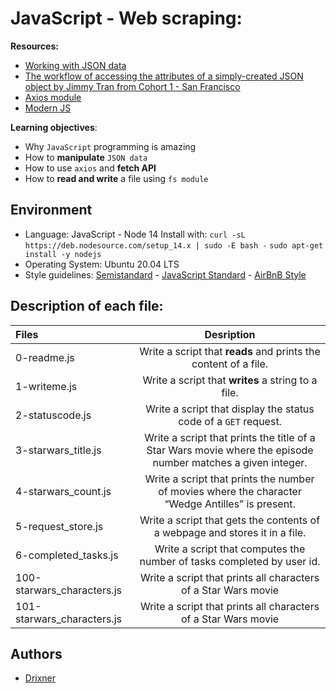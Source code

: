 # JavaScript - Web scraping:

**Resources:**

* [Working with JSON data](https://developer.mozilla.org/en-US/docs/Learn/JavaScript/Objects/JSON)
* [The workflow of accessing the attributes of a simply-created JSON object by Jimmy Tran from Cohort 1 - San Francisco](https://medium.com/@vietkieutie/the-workflow-of-accessing-the-attributes-of-a-simply-created-json-object-82a5b33e2319)
* [Axios module](https://github.com/axios/axios)
* [Modern JS](https://github.com/mbeaudru/modern-js-cheatsheet)

**Learning objectives**:

* Why ``JavaScript`` programming is amazing
* How to **manipulate** ``JSON data``
* How to use ``axios`` and **fetch API**
* How to **read and write** a file using ``fs module``

## Environment

* Language: JavaScript - Node 14
Install with:
```curl -sL https://deb.nodesource.com/setup_14.x | sudo -E bash -```
```sudo apt-get install -y nodejs```
* Operating System: Ubuntu 20.04 LTS
* Style guidelines: [Semistandard](https://github.com/standard/semistandard) - [JavaScript Standard](https://standardjs.com/rules.html) - [AirBnB Style](https://github.com/airbnb/javascript)

## Description of each file:

| Files          |Desription
|:----------------|:-------------------------------:|
|0-readme.js |Write a script that **reads** and prints the content of a file.
|1-writeme.js |Write a script that **writes** a string to a file.
|2-statuscode.js |Write a script that display the status code of a ``GET`` request.
|3-starwars_title.js |Write a script that prints the title of a Star Wars movie where the episode number matches a given integer.
|4-starwars_count.js |Write a script that prints the number of movies where the character “Wedge Antilles” is present.
|5-request_store.js |Write a script that gets the contents of a webpage and stores it in a file.
|6-completed_tasks.js |Write a script that computes the number of tasks completed by user id.
|100-starwars_characters.js |Write a script that prints all characters of a Star Wars movie
|101-starwars_characters.js |Write a script that prints all characters of a Star Wars movie

## Authors

* [Drixner](https://github.com/Drixner)
